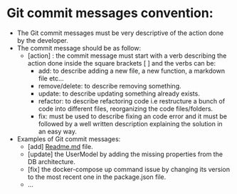 # Git commit messages convention:

- The Git commit messages must be very descriptive of the action done by the developer.
- The commit message should be as follow:
    - [action] : the commit message must start with a verb describing the action done inside the square brackets [ ] and the verbs can be:
        - add: to describe adding a new file, a new function, a markdown file etc…
        - remove/delete: to describe removing something.
        - update: to describe updating something already exists.
        - refactor: to describe refactoring code i.e restructure a bunch of code into different files, reorganizing the code files/folders.
        - fix: must be used to describe fixing an code error and it must be followed by a well written description explaining the solution in an easy way.
- Examples of Git commit messages:
    - [add] [Readme.md](http://Readme.md) file.
    - [update] the UserModel by adding the missing properties from the DB architecture.
    - [fix] the docker-compose up command issue by changing its version to the most recent one in the package.json file.
    - …